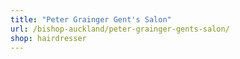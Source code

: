 ```yaml
---
title: "Peter Grainger Gent's Salon"
url: /bishop-auckland/peter-grainger-gents-salon/
shop: hairdresser
---
```

